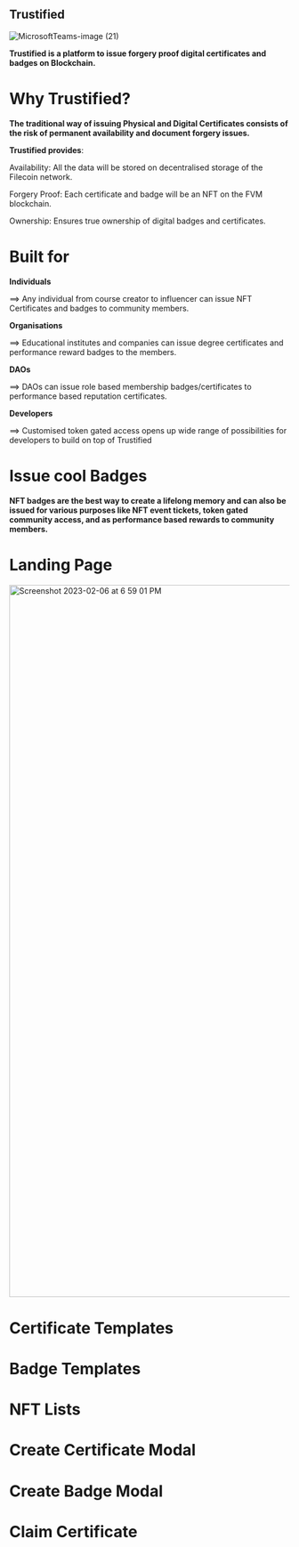 ## Trustified

![MicrosoftTeams-image (21)](https://user-images.githubusercontent.com/45895007/216990763-90a45a6f-7ce6-466f-b131-0806dc581f5c.png)

**Trustified is a platform to issue forgery proof digital certificates and badges on Blockchain.**

# Why Trustified?

**The traditional way of issuing Physical and Digital Certificates consists of the risk of permanent availability and document forgery issues.**

**Trustified provides**:

Availability: All the data will be stored on decentralised storage of the Filecoin network.

Forgery Proof: Each certificate and badge will be an NFT on the FVM blockchain.

Ownership: Ensures true ownership of digital badges and certificates.


# Built for

**Individuals**

==> Any individual from course creator to influencer can issue NFT Certificates and badges to community members.

**Organisations** 

==> Educational institutes and companies can issue degree certificates and performance reward badges to the members.

**DAOs**

==> DAOs can issue role based membership badges/certificates to performance based reputation certificates.

**Developers**

==> Customised token gated access opens up wide range of possibilities for developers to build on top of Trustified

# Issue cool Badges
**NFT badges are the best way to create a lifelong memory and can also be issued for various purposes like NFT event tickets, token gated community access, and as performance based rewards to community members.**




# Landing Page

<img width="1280" alt="Screenshot 2023-02-06 at 6 59 01 PM" src="https://user-images.githubusercontent.com/45895007/216987184-ff33e255-4081-41d0-ad8a-e92c52eb2c07.png">

# Certificate Templates


# Badge Templates


# NFT Lists


# Create Certificate Modal


# Create Badge Modal


# Claim Certificate  






